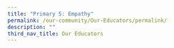 ```yaml
---
title: "Primary 5: Empathy"
permalink: /our-community/Our-Educators/permalink/
description: ""
third_nav_title: Our Educators
---
```

